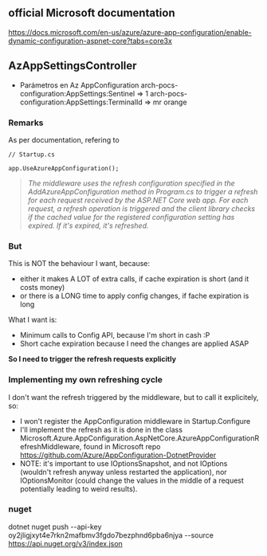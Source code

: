 ## official Microsoft documentation
https://docs.microsoft.com/en-us/azure/azure-app-configuration/enable-dynamic-configuration-aspnet-core?tabs=core3x

## AzAppSettingsController
- Parámetros en Az AppConfiguration
arch-pocs-configuration:AppSettings:Sentinel => 1
arch-pocs-configuration:AppSettings:TerminalId => mr orange

### Remarks
As per documentation, refering to 
```
// Startup.cs

app.UseAzureAppConfiguration();
```

> _The middleware uses the refresh configuration specified in the AddAzureAppConfiguration method in Program.cs to trigger a refresh for each request received by the ASP.NET Core web app. For each request, a refresh operation is triggered and the client library checks if the cached value for the registered configuration setting has expired. If it's expired, it's refreshed._

### But
This is NOT the behaviour I want, because:
- either it makes A LOT of extra calls, if cache expiration is short (and it costs money)
- or there is a LONG time to apply config changes, if fache expiration is long

What I want is:
- Minimum calls to Config API, because I'm short in cash :P
- Short cache expiration because I need the changes are applied ASAP

**So I need to trigger the refresh requests explicitly**

### Implementing my own refreshing cycle
I don't want the refresh triggered by the middleware, but to call it explicitely, so:
- I won't register the AppConfiguration middleware in Startup.Configure
- I'll implement the refresh as it is done in the class Microsoft.Azure.AppConfiguration.AspNetCore.AzureAppConfigurationRefreshMiddleware, found in Microsoft repo https://github.com/Azure/AppConfiguration-DotnetProvider
- NOTE: it's important to use IOptionsSnapshot, and not IOptions (wouldn't refresh anyway unless restarted the application), nor IOptionsMonitor (could change the values in the middle of a request potentially leading to weird results).

### nuget
dotnet nuget push --api-key oy2jligjxyt4e7rkn2mafbmv3fgdo7bezphnd6pba6njya --source https://api.nuget.org/v3/index.json